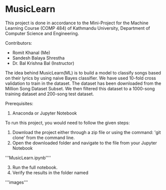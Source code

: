 # MusicLearn

This project is done in accordance to the Mini-Project for the Machine Learning Course (COMP 484) of Kathmandu University, Department of Computer Science and Engineering.

Contributors:

- Romit Khanal (Me)
- Sandesh Balaya Shrestha
- Dr. Bal Krishna Bal (Instructor)


The idea behind MusicLearn(ML) is to build a model to classify songs based on their lyrics by using naive Bayes classifier.
We have used 10-fold cross validation to train in the dataset. The dataset has been downloaded from the Million Song Dataset Subset. We then filtered this dataset to a 1000-song training dataset and 200-song test dataset.

Prerequisites:

1. Anaconda or Jupyter Notebook

To run this project, you would need to follow the given steps:

1. Download the project either through a zip file or using the command: 'git clone' from the command line.
2. Open the downloaded folder and navigate to the file from your Jupyter Notebook

  '''MusicLearn.ipynb''''
  
3. Run the full notebook.
4. Verify the results in the folder named 
  
  '''images'''
